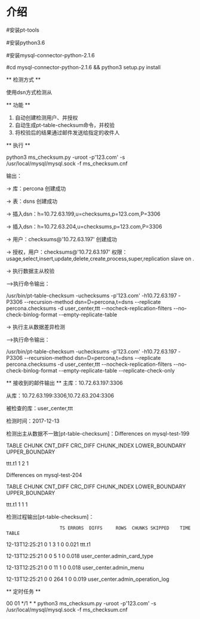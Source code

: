 介绍
============
#安装pt-tools

#安装python3.6 <br>

#安装mysql-connector-python-2.1.6 <br>

#cd mysql-connector-python-2.1.6 && python3 setup.py install

** 检测方式 **

使用dsn方式检测从

** 功能 **
1. 自动创建检测用户、并授权
2. 自动生成pt-table-checksum命令，并校验
3. 将校验后的结果通过邮件发送给指定的收件人
	
** 执行 **

python3 ms_checksum.py -uroot -p'123.com' -s /usr/local/mysql/mysql.sock -f ms_checksum.cnf


输出：

-> 库：percona 创建成功

-> 表：dsns 创建成功

-> 插入dsn：h=10.72.63.199,u=checksums,p=123.com,P=3306

-> 插入dsn：h=10.72.63.204,u=checksums,p=123.com,P=3306

-> 用户：checksums@'10.72.63.197' 创建成功

-> 授权，用户：checksums@'10.72.63.197' 权限：usage,select,insert,update,delete,create,process,super,replication 		slave on *.*

-> 执行数据主从校验

-->执行命令输出：

/usr/bin/pt-table-checksum -uchecksums -p'123.com' -h10.72.63.197 -P3306 --recursion-method dsn=D=percona,t=dsns --replicate percona.checksums -d user_center,ttt --nocheck-replication-filters --no-check-binlog-format --empty-replicate-table

-> 执行主从数据差异检测

-->执行命令输出：

/usr/bin/pt-table-checksum -uchecksums -p'123.com' -h10.72.63.197 -P3306 --recursion-method dsn=D=percona,t=dsns --replicate percona.checksums -d user_center,ttt --nocheck-replication-filters --no-check-binlog-format --empty-replicate-table --replicate-check-only

** 接收到的邮件输出 **
主库：10.72.63.197:3306

从库：10.72.63.199:3306,10.72.63.204:3306

被检查的库：user_center,ttt

检测时间：2017-12-13


检测出主从数据不一致[pt-table-checksum]：Differences on mysql-test-199

TABLE CHUNK CNT_DIFF CRC_DIFF CHUNK_INDEX LOWER_BOUNDARY UPPER_BOUNDARY

ttt.t1 1 2 1   


Differences on mysql-test-204

TABLE CHUNK CNT_DIFF CRC_DIFF CHUNK_INDEX LOWER_BOUNDARY UPPER_BOUNDARY

ttt.t1 1 1 1   

检测过程输出[pt-table-checksum]：

						TS ERRORS  DIFFS     ROWS  CHUNKS SKIPPED    TIME TABLE
						
12-13T12:25:21      0      1        3       1       0   0.021 ttt.t1

12-13T12:25:21      0      0        5       1       0   0.018 user_center.admin_card_type

12-13T12:25:21      0      0       11       1       0   0.018 user_center.admin_menu

12-13T12:25:21      0      0      264       1       0   0.019 user_center.admin_operation_log


** 定时任务 **

00 01 */1 * * python3 ms_checksum.py -uroot -p'123.com' -s /usr/local/mysql/mysql.sock -f ms_checksum.cnf
